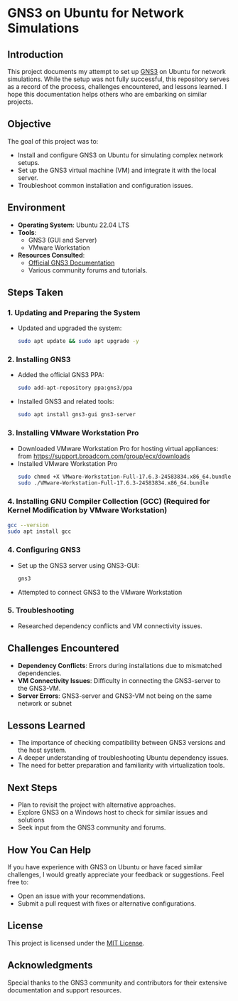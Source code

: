 # GNS3 on Ubuntu for Network Simulations

## Introduction
This project documents my attempt to set up [GNS3](https://www.gns3.com/) on Ubuntu for network simulations. While the setup was not fully successful, this repository serves as a record of the process, challenges encountered, and lessons learned. I hope this documentation helps others who are embarking on similar projects.

## Objective
The goal of this project was to:
- Install and configure GNS3 on Ubuntu for simulating complex network setups.
- Set up the GNS3 virtual machine (VM) and integrate it with the local server.
- Troubleshoot common installation and configuration issues.

## Environment
- **Operating System**: Ubuntu 22.04 LTS
- **Tools**:
  - GNS3 (GUI and Server)
  - VMware Workstation 
- **Resources Consulted**:
  - [Official GNS3 Documentation](https://docs.gns3.com/)
  - Various community forums and tutorials.

## Steps Taken
### 1. Updating and Preparing the System
- Updated and upgraded the system:
  ```bash
  sudo apt update && sudo apt upgrade -y
  ```

### 2. Installing GNS3
- Added the official GNS3 PPA:
  ```bash
  sudo add-apt-repository ppa:gns3/ppa
  ```
- Installed GNS3 and related tools:
  ```bash
  sudo apt install gns3-gui gns3-server
  ```

### 3. Installing VMware Workstation Pro 
- Downloaded VMware Workstation Pro for hosting virtual appliances: from https://support.broadcom.com/group/ecx/downloads
- Installed VMware Workstation Pro 
  ```bash
  sudo chmod +X VMware-Workstation-Full-17.6.3-24583834.x86_64.bundle
  sudo ./VMware-Workstation-Full-17.6.3-24583834.x86_64.bundle
  ```

### 4. Installing GNU Compiler Collection (GCC) (Required for Kernel Modification by VMware Workstation) 
  ``` bash 
  gcc --version
  sudo apt install gcc
  ``` 

### 4. Configuring GNS3
- Set up the GNS3 server using GNS3-GUI:
  ```bash
  gns3
  ```
- Attempted to connect GNS3 to the VMware Workstation 

### 5. Troubleshooting 
- Researched dependency conflicts and VM connectivity issues.

## Challenges Encountered
- **Dependency Conflicts**: Errors during installations due to mismatched dependencies.
- **VM Connectivity Issues**: Difficulty in connecting the GNS3-server to the GNS3-VM.
- **Server Errors**: GNS3-server and GNS3-VM not being on the same network or subnet 

## Lessons Learned
- The importance of checking compatibility between GNS3 versions and the host system.
- A deeper understanding of troubleshooting Ubuntu dependency issues. 
- The need for better preparation and familiarity with virtualization tools.

## Next Steps
- Plan to revisit the project with alternative approaches.
- Explore GNS3 on a Windows host to check for similar issues and solutions 
- Seek input from the GNS3 community and forums.

## How You Can Help
If you have experience with GNS3 on Ubuntu or have faced similar challenges, I would greatly appreciate your feedback or suggestions. Feel free to:
- Open an issue with your recommendations.
- Submit a pull request with fixes or alternative configurations.

## License
This project is licensed under the [MIT License](LICENSE).

## Acknowledgments
Special thanks to the GNS3 community and contributors for their extensive documentation and support resources.

